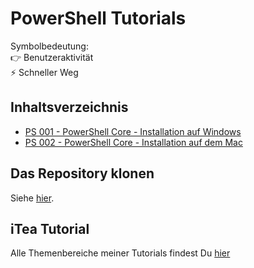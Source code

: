 # PowerShell Tutorials

Symbolbedeutung:<br />
👉 Benutzeraktivität<br />
⚡ Schneller Weg

## Inhaltsverzeichnis

- [PS 001 - PowerShell Core - Installation auf Windows](https://github.com/bugfrei/ps001-ps-core_install_win/blob/main/readme.md)
- [PS 002 - PowerShell Core - Installation auf dem Mac](https://github.com/bugfrei/ps002-ps-core_install_mac/blob/main/readme.md)

## Das Repository klonen

Siehe [hier](./clone-this-repo_de.md).

## iTea Tutorial

Alle Themenbereiche meiner Tutorials findest Du [hier](https://github.com/bugfrei/itea.git)
